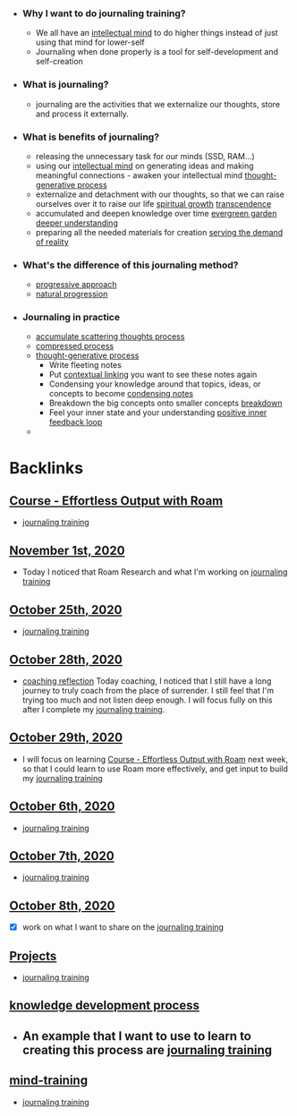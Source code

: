 - ### Why I want to do journaling training?
    - We all have an [intellectual mind](<intellectual mind.md>) to do higher things instead of just using that mind for lower-self
    - Journaling when done properly is a tool for self-development and self-creation
- ### What is journaling?
    - journaling are the activities that we externalize our thoughts, store and process it externally.
- ### What is benefits of journaling?
    - releasing the unnecessary task for our minds (SSD, RAM...)
    - using our [intellectual mind](<intellectual mind.md>) on generating ideas and making meaningful connections - awaken your intellectual mind [thought-generative process](<thought-generative process.md>)
    - externalize and detachment with our thoughts, so that we can raise ourselves over it to raise our life [spiritual growth](<spiritual growth.md>) [transcendence](<transcendence.md>)
    - accumulated and deepen knowledge over time [evergreen garden](<evergreen garden.md>) [deeper understanding](<deeper understanding.md>)
    - preparing all the needed materials for creation [serving the demand of reality](<serving the demand of reality.md>)
- ### What's the difference of this journaling method?
    - [progressive approach](<progressive approach.md>)
    - [natural progression](<natural progression.md>)
- ### Journaling in practice
    - [accumulate scattering thoughts process](<accumulate scattering thoughts process.md>)
    - [compressed process](<compressed process.md>)
    - [thought-generative process](<thought-generative process.md>)
        - Write fleeting notes
        - Put [contextual linking](<contextual linking.md>) you want to see these notes again
        - Condensing your knowledge around that topics, ideas, or concepts to become  [condensing notes](<condensing notes.md>)
        - Breakdown the big concepts onto smaller concepts [breakdown](<breakdown.md>)
        - Feel your inner state and your understanding [positive inner feedback loop](<positive inner feedback loop.md>)
    - 

# Backlinks
## [Course - Effortless Output with Roam](<Course - Effortless Output with Roam.md>)
- [journaling training](<journaling training.md>)

## [November 1st, 2020](<November 1st, 2020.md>)
- Today I noticed that Roam Research and what I'm working on [journaling training](<journaling training.md>)

## [October 25th, 2020](<October 25th, 2020.md>)
- [journaling training](<journaling training.md>)

## [October 28th, 2020](<October 28th, 2020.md>)
- [coaching reflection](<coaching reflection.md>) Today coaching, I noticed that I still have a long journey to truly coach from the place of surrender. I still feel that I'm trying too much and not listen deep enough. I will focus fully on this after I complete my [journaling training](<journaling training.md>).

## [October 29th, 2020](<October 29th, 2020.md>)
- I will focus on learning [Course - Effortless Output with Roam](<Course - Effortless Output with Roam.md>) next week, so that I could learn to use Roam more effectively, and get input to build my [journaling training](<journaling training.md>)

## [October 6th, 2020](<October 6th, 2020.md>)
- [journaling training](<journaling training.md>)

## [October 7th, 2020](<October 7th, 2020.md>)
- [journaling training](<journaling training.md>)

## [October 8th, 2020](<October 8th, 2020.md>)
- [x] work on what I want to share on the [journaling training](<journaling training.md>)

## [Projects](<Projects.md>)
- [journaling training](<journaling training.md>)

## [knowledge development process](<knowledge development process.md>)
- ## An example that I want to use to learn to creating this process are [journaling training](<journaling training.md>)

## [mind-training](<mind-training.md>)
- [journaling training](<journaling training.md>)

